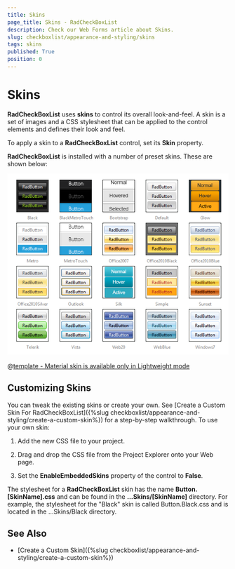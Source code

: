 ```yaml
---
title: Skins
page_title: Skins - RadCheckBoxList
description: Check our Web Forms article about Skins.
slug: checkboxlist/appearance-and-styling/skins
tags: skins
published: True
position: 0
---
```


# Skins

**RadCheckBoxList** uses **skins** to control its overall look-and-feel. A skin is a set of images and a CSS stylesheet that can be applied to the control elements and defines their look and feel.

To apply a skin to a **RadCheckBoxList** control, set its **Skin** property.

**RadCheckBoxList** is installed with a number of preset skins. These are shown below:

![RadCheckBoxList-skins](images/checkbox-skins.png) 


 @[template - Material skin is available only in Lightweight mode](/_templates/common/skins-notes.md#material-only-in-lightweight) 



## Customizing Skins

You can tweak the existing skins or create your own. See [Create a Custom Skin For RadCheckBoxList]({%slug checkboxlist/appearance-and-styling/create-a-custom-skin%}) for a step-by-step walkthrough. To use your own skin:

1. Add the new CSS file to your project.

1. Drag and drop the CSS file from the Project Explorer onto your Web page.

1. Set the **EnableEmbeddedSkins** property of the control to **False**.

The stylesheet for a **RadCheckBoxList** skin has the name **Button.[SkinName].css** and can be found in the **...Skins/[SkinName]** directory. For example, the stylesheet for the "Black" skin is called Button.Black.css and is located in the ...Skins/Black directory.

## See Also

 * [Create a Custom Skin]({%slug checkboxlist/appearance-and-styling/create-a-custom-skin%})

